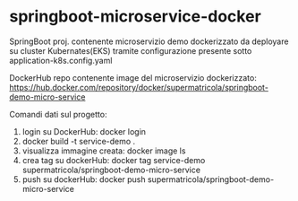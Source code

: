 # springboot-microservice-docker

SpringBoot proj. contenente microservizio demo dockerizzato da deployare su cluster Kubernates(EKS) tramite configurazione presente sotto application-k8s.config.yaml

DockerHub repo contenente image del microservizio dockerizzato: https://hub.docker.com/repository/docker/supermatricola/springboot-demo-micro-service

Comandi dati sul progetto:

1. login su DockerHub: docker login
2. docker build -t service-demo .
3. visualizza immagine creata:  docker image ls
4. crea tag su dockerHub: docker tag service-demo supermatricola/springboot-demo-micro-service
5. push su dockerHub: docker push supermatricola/springboot-demo-micro-service
